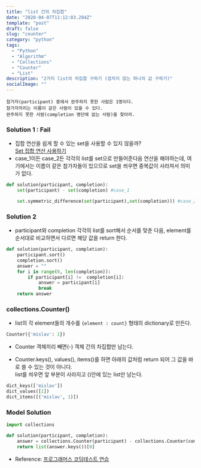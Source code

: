 ```yaml
---
title: "list 간의 차집합"
date: "2020-04-07T11:12:03.284Z"
template: "post"
draft: false
slug: "counter"
category: "python"
tags:
  - "Python"
  - "Algorithm"
  - "Collections"
  - "Counter"
  - "List"
description: "2가지 list의 차집합 구하기 (겹치지 않는 하나의 값 구하기)"
socialImage: ""
---
```



```
참가자(participant) 중에서 완주하지 못한 사람은 1명이다.
참가자끼리는 이름이 같은 사람이 있을 수 있다.
완주하지 못한 사람(completion 명단에 없는 사람)을 찾아라. 
```

### Solution 1 : Fail
* 집합 연산을 쉽게 할 수 있는 set을 사용할 수 있지 않을까?\
[Set 집합 연산 사용하기](hong-dev.github.io/posts/python/set)
* case\_1이든 case_2든 각각의 list를 set으로 만들어준다음 연산을 해야하는데, 여기에서는 이름이 같은 참가자들이 있으므로 set을 씌우면 중복값이 사라져서 의미가 없다.

```python
def solution(participant, completion):
    set(participant) - set(completion) #case_1

    set.symmetric_difference(set(participant),set(completion))) #case_2
```

### Solution 2
* participant와 completion 각각의 list를 sort해서 순서를 맞춘 다음, element를 순서대로 비교하면서 다르면 해당 값을 return 한다.

```python
def solution(participant, completion):
    participant.sort()
    completion.sort()
    answer = ""
    for i in range(0, len(completion)):
        if participant[i] !=  completion[i]:
            answer = participant[i]
            break
    return answer
```

### collections.Counter()

* list의 각 element들의 개수를 `{element : count}` 형태의 dictionary로 만든다.
```python
Counter({'mislav': 1})
```

* Counter 객체끼리 빼면(-) 객체 간의 차집합만 남는다.

* Counter.keys(), values(), items()를 하면 아래의 값처럼 return 되어 그 값을 바로 쓸 수 있는 것이 아니다.\
list를 씌우면 앞 부분이 사라지고 ()안에 있는 list만 남는다.
```python
dict_keys(['mislav'])
dict_values([1])
dict_items([('mislav', 1)])
```

### Model Solution
```python
import collections

def solution(participant, completion):
    answer = collections.Counter(participant) - collections.Counter(completion)
    return list(answer.keys())[0]
```


* Reference: [프로그래머스 코딩테스트 연습](https://programmers.co.kr/learn/challenges)